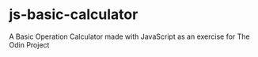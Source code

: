 # js-basic-calculator
A Basic Operation Calculator made with JavaScript as an exercise for The Odin Project
